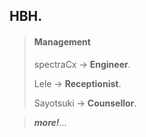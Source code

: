 ## HBH.

>#### Management
>
>spectraCx &rarr; **Engineer**.
>
>Lele &rarr; **Receptionist**.
>
>Sayotsuki &rarr; **Counsellor**.


> ***more!***...

